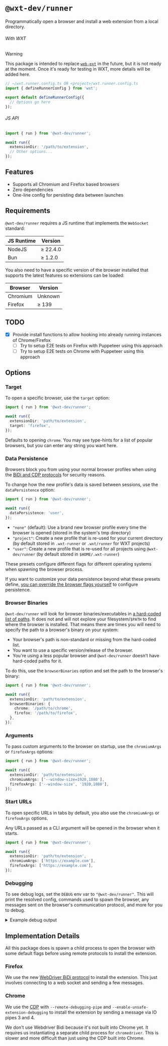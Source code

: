 # `@wxt-dev/runner`

Programmatically open a browser and install a web extension from a local directory.

###### With WXT

> [!WARNING]
> This package is intended to replace [`web-ext`](https://github.com/mozilla/web-ext) in the future, but it is not ready at the moment. Once it's ready for testing in WXT, more details will be added here.

```ts
// ~/wxt.runner.config.ts OR <project>/wxt.runner.config.ts
import { defineRunnerConfig } from 'wxt';

export default defineRunnerConfig({
  // Options go here
});
```

###### JS API

```ts
import { run } from '@wxt-dev/runner';

await run({
  extensionDir: '/path/to/extension',
  // Other options...
});
```

## Features

- Supports all Chromium and Firefox based browsers
- Zero dependencies
- One-line config for persisting data between launches

## Requirements

`@wxt-dev/runner` requires a JS runtime that implements the `WebSocket` standard:

| JS Runtime | Version     |
| ---------- | ----------- |
| NodeJS     | &ge; 22.4.0 |
| Bun        | &ge; 1.2.0  |

You also need to have a specific version of the browser installed that supports the latest features so extensions can be loaded:

| Browser  | Version  |
| -------- | -------- |
| Chromium | Unknown  |
| Firefox  | &ge; 139 |

## TODO

- [x] Provide install functions to allow hooking into already running instances of Chrome/Firefox
  - [ ] Try to setup E2E tests on Firefox with Puppeteer using this approach
  - [ ] Try to setup E2E tests on Chrome with Puppeteer using this approach

## Options

### Target

To open a specific browser, use the `target` option:

```ts
import { run } from '@wxt-dev/runner';

await run({
  extensionDir: 'path/to/extension',
  target: 'firefox',
});
```

Defaults to opening `chrome`. You may see type-hints for a list of popular browsers, but you can enter any string you want here.

### Data Persistence

Browsers block you from using your normal browser profiles when using the [BiDi and CDP protocols](#implementation-details) for security reasons.

To change how the new profile's data is saved between sessions, use the `dataPersistence` option:

```ts
import { run } from '@wxt-dev/runner';

await run({
  dataPersistence: 'user',
});
```

- `"none"` (default): Use a brand new browser profile every time the browser is opened (stored in the system's tmp directory)
- `"project"`: Create a new profile that is re-used for your current directory (by default stored in `.wxt-runner` or `.wxt/runner` for WXT projects)
- `"user"`: Create a new profile that is re-used for all projects using `@wxt-dev/runner` (by default stored in `$HOME/.wxt-runner`)

These presets configure different flags for different operating systems when spawning the browser process.

If you want to customize your data persistence beyond what these presets define, [you can override the browser flags yourself](#arguments) to configure persistence.

### Browser Binaries

`@wxt-dev/runner` will look for browser binaries/executables in [a hard-coded list of paths](https://github.com/wxt-dev/wxt/blob/main/packages/runner/src/browser-paths.ts). It does not and will not explore your filesystem/`$PATH` to find where the browser is installed. That means there are times you will need to specify the path to a browser's binary on your system:

- Your browser's path is non-standard or missing from the hard-coded list.
- You want to use a specific version/release of the browser.
- You're using a less popular browser and `@wxt-dev/runner` doesn't have hard-coded paths for it.

To do this, use the `browserBinaries` option and set the path to the browser's binary:

```ts
import { run } from '@wxt-dev/runner';

await run({
  extensionDir: 'path/to/extension',
  browserBinaries: {
    chrome: '/path/to/chrome',
    firefox: '/path/to/firefox',
  },
});
```

### Arguments

To pass custom arguments to the browser on startup, use the `chromiumArgs` or `firefoxArgs` options:

```ts
import { run } from '@wxt-dev/runner';

await run({
  extensionDir: 'path/to/extension',
  chromiumArgs: ['--window-size=1920,1080'],
  firefoxArgs: ['--window-size', '1920,1080'],
});
```

### Start URLs

To open specific URLs in tabs by default, you also use the `chromiumArgs` or `firefoxArgs` options.

Any URLs passed as a CLI argument will be opened in the browser when it starts.

```ts
import { run } from '@wxt-dev/runner';

await run({
  extensionDir: 'path/to/extension',
  chromiumArgs: ['https://example.com'],
  firefoxArgs: ['https://example.com'],
});
```

### Debugging

To see debug logs, set the `DEBUG` env var to `"@wxt-dev/runner"`. This will print the resolved config, commands used to spawn the browser, any messages sent on the browser's communication protocol, and more for you to debug.

<details>
<summary>Example debug output</summary>

```
@wxt-dev/runner:options User options: { extensionDir: 'demo-extension', target: undefined }
@wxt-dev/runner:options Resolved options: {
  browserBinary: '/usr/bin/chromium',
  chromiumArgs: [
    '--disable-features=Translate,OptimizationHints,MediaRouter,DialMediaRouteProvider,CalculateNativeWinOcclusion,InterestFeedContentSuggestions,CertificateTransparencyComponentUpdater,AutofillServerCommunication,PrivacySandboxSettings4',
    '--disable-component-extensions-with-background-pages',
    '--disable-background-networking',
    '--disable-component-update',
    '--disable-client-side-phishing-detection',
    '--disable-sync',
    '--metrics-recording-only',
    '--disable-default-apps',
    '--no-default-browser-check',
    '--no-first-run',
    '--disable-background-timer-throttling',
    '--disable-ipc-flooding-protection',
    '--password-store=basic',
    '--use-mock-keychain',
    '--force-fieldtrials=*BackgroundTracing/default/',
    '--disable-hang-monitor',
    '--disable-prompt-on-repost',
    '--disable-domain-reliability',
    '--propagate-iph-for-testing',
    '--remote-debugging-port=0',
    '--remote-debugging-pipe',
    '--user-data-dir=/tmp/wxt-runner-pWXLO1',
    '--enable-unsafe-extension-debugging'
  ],
  dataDir: '/tmp/wxt-runner-pWXLO1',
  dataPersistence: 'none',
  chromiumRemoteDebuggingPort: 0,
  extensionDir: '/home/aklinker1/Development/github.com/wxt-dev/wxt/packages/runner/demo-extension',
  firefoxArgs: [
    '--new-instance',
    '--no-remote',
    '--profile',
    '/tmp/wxt-runner-pWXLO1',
    '--remote-debugging-port=0',
    'about:debugging#/runtime/this-firefox'
  ],
  firefoxRemoteDebuggingPort: 0,
  target: 'chrome'
}
@wxt-dev/runner:chrome:stderr DevTools listening on ws://127.0.0.1:38397/devtools/browser/93dc4de5-64cb-4e0b-a9d3-7549527015f0
@wxt-dev/runner:cdp Sending command: {
  id: 1,
  method: 'Extensions.loadUnpacked',
  params: {
    path: '/home/aklinker1/Development/github.com/wxt-dev/wxt/packages/runner/demo-extension'
  }
}
@wxt-dev/runner:cdp Received response: { id: 1, result: { id: 'hckhakegfgenefhikdcfkaaonnclljmf' } }
```

</details>

## Implementation Details

All this package does is spawn a child process to open the browser with some default flags before using remote protocols to install the extension.

### Firefox

We use the new [WebDriver BiDi protocol](https://www.w3.org/TR/webdriver-bidi) to install the extension. This just involves connecting to a web socket and sending a few messages.

### Chrome

We use the [CDP](https://chromedevtools.github.io/devtools-protocol/) with `--remote-debugging-pipe` and `--enable-unsafe-extension-debugging` to install the extension by sending a message via IO pipes 3 and 4.

We don't use Webdriver Bidi because it's not built into Chrome yet. It requires us instantiating a separate child process for `chromedriver`. This is slower and more difficult than just using the CDP built into Chrome.
